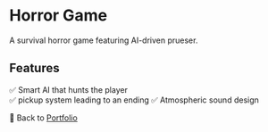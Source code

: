 # Horror Game  
A survival horror game featuring AI-driven prueser. 

## Features  
✅ Smart AI that hunts the player  
✅ pickup system leading to an ending 
✅ Atmospheric sound design  

🔗 Back to [Portfolio](https://github.com/NasimSakalla/GameDevPortfolio)
